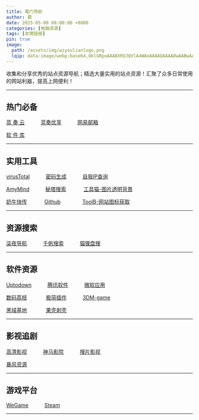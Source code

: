 ```yaml
---
title: 蜀门导航
author: 蜀
date: 2025-05-08 08:00:00 +0800
categories: [电脑资源]
tags: [友情链接]
pin: true
image:
  path: /assets/img/wzyoulianlogo.png
  lqip: data:image/webp;base64,UklGRpoAAABXRUJQVlA4WAoAAAAQAAAADwAABwAAQUxQSDIAAAARL0AmbZurmr57yyIiqE8oiG0bejIYEQTgqiDA9vqnsUSI6H+oAERp2HZ65qP/VIAWAFZQOCBCAAAA8AEAnQEqEAAIAAVAfCWkAALp8sF8rgRgAP7o9FDvMCkMde9PK7euH5M1m6VWoDXf2FkP3BqV0ZYbO6NA/VFIAAAA
---
```


 收集和分享优秀的站点资源导航；精选大量实用的站点资源！汇聚了众多日常使用的网站利器，提高上网便利！ 

---
## 热门必备

[蓝 奏 云](https://www.lanzou.com) &nbsp;&nbsp;&nbsp;&nbsp;&nbsp;&nbsp;&nbsp;&nbsp;&nbsp;
[蓝奏优享](https://www.ilanzou.com) &nbsp;&nbsp;&nbsp;&nbsp;&nbsp;&nbsp;&nbsp;&nbsp;&nbsp;
[网易邮箱](https://mail.163.com)

[软 件 库](https://www.ilanzou.com/s/wEEZ2L3i?)

---
## 实用工具

[virusTotal](https://www.virustotal.com/gui/home/search) &nbsp;&nbsp;&nbsp;&nbsp;&nbsp;&nbsp;&nbsp;&nbsp;&nbsp;
[密码生成](https://www.lddgo.net/string/randompassword) &nbsp;&nbsp;&nbsp;&nbsp;&nbsp;&nbsp;&nbsp;&nbsp;&nbsp;
[自我IP查询](https://www.ip111.cn)

[AmyMind](https://amymind.com/zh-cn) &nbsp;&nbsp;&nbsp;&nbsp;&nbsp;&nbsp;&nbsp;&nbsp;&nbsp;
[秘塔搜索](https://metaso.cn)  &nbsp;&nbsp;&nbsp;&nbsp;&nbsp;&nbsp;&nbsp;&nbsp;&nbsp;&nbsp;
[工具猫-图片透明背景](https://www.toolscat.com/img/ico)

[奶牛快传](https://cowtransfer.com) &nbsp;&nbsp;&nbsp;&nbsp;&nbsp;&nbsp;&nbsp;&nbsp;&nbsp;&nbsp;
[Github](https://www.github.com) &nbsp;&nbsp;&nbsp;&nbsp;&nbsp;&nbsp;&nbsp;&nbsp;&nbsp;&nbsp;&nbsp;&nbsp;&nbsp;
[ToolB-网站图标获取](https://toolb.cn/favicon)

---
## 资源搜索

[柒夜导航](https://nav.qinight.com) &nbsp;&nbsp;&nbsp;&nbsp;&nbsp;&nbsp;&nbsp;&nbsp;&nbsp;
[千帆搜索](https://pan.qianfan.app) &nbsp;&nbsp;&nbsp;&nbsp;&nbsp;&nbsp;&nbsp;&nbsp;&nbsp;
[猫狸盘搜](https://www.alipansou.com)

---
## 软件资源

[Uptodown](https://cn.uptodown.com) &nbsp;&nbsp;&nbsp;&nbsp;&nbsp;&nbsp;&nbsp;&nbsp;&nbsp;
[腾讯软件](https://pc.qq.com) &nbsp;&nbsp;&nbsp;&nbsp;&nbsp;&nbsp;&nbsp;&nbsp;&nbsp;
[微软应用](https://apps.microsoft.com/home?hl=zh-cn&gl=US)

[数码荔枝](https://lizhi.shop) &nbsp;&nbsp;&nbsp;&nbsp;&nbsp;&nbsp;&nbsp;&nbsp;&nbsp;&nbsp;&nbsp;
[极简插件](https://chrome.zzzmh.cn) &nbsp;&nbsp;&nbsp;&nbsp;&nbsp;&nbsp;&nbsp;&nbsp;&nbsp;
[3DM-game]( https://www.3dmgame.com)

[黑域基地](https://www.hybase.com) &nbsp;&nbsp;&nbsp;&nbsp;&nbsp;&nbsp;&nbsp;&nbsp;&nbsp;&nbsp;&nbsp;
[果壳剥壳](https://www.ghxi.com)

---
## 影视追剧

[高清影视](https://watch.readzn.com/) &nbsp;&nbsp;&nbsp;&nbsp;&nbsp;&nbsp;&nbsp;&nbsp;&nbsp;
[神马影院](https://zmcdy.com) &nbsp;&nbsp;&nbsp;&nbsp;&nbsp;&nbsp;&nbsp;&nbsp;&nbsp;
[搜片影视](https://soupian.pro)

[暴风资源](https://bfzy.tv)

---
## 游戏平台

[WeGame](https://www.wegame.com.cn/home) &nbsp;&nbsp;&nbsp;&nbsp;&nbsp;&nbsp;&nbsp;&nbsp;&nbsp;
[Steam](https://store.steampowered.com)

---

